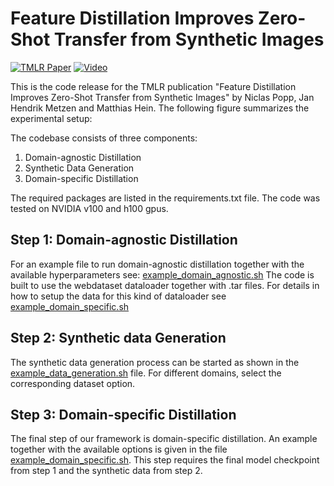 # Feature Distillation Improves Zero-Shot Transfer from Synthetic Images

[![TMLR Paper](https://img.shields.io/badge/TMLR-Paper-blue)](https://openreview.net/forum?id=SP8DLl6jgb)
[![Video](https://img.shields.io/badge/YouTube-Video-red)](https://www.youtube.com/watch?v=KbdacNWGiAM)


This is the code release for the TMLR publication "Feature Distillation Improves Zero-Shot Transfer from Synthetic Images" by Niclas Popp, Jan Hendrik Metzen and Matthias Hein. The following figure summarizes the experimental setup:


The codebase consists of three components: 

1. Domain-agnostic Distillation
2. Synthetic Data Generation
3. Domain-specific Distillation

The required packages are listed in the requirements.txt file. The code was tested on NVIDIA v100 and h100 gpus.

## Step 1: Domain-agnostic Distillation
For an example file to run domain-agnostic distillation together with the available hyperparameters see: [example_domain_agnostic.sh](https://github.com/boschresearch/ZeroShotDistillation/blob/main/example_domain_agnostic.sh)
The code is built to use the webdataset dataloader together with .tar files. For details in how to setup the data for this kind of dataloader see [example_domain_specific.sh](https://github.com/boschresearch/ZeroShotDistillation/blob/main/example_domain_specific.sh)

## Step 2: Synthetic data Generation
The synthetic data generation process can be started as shown in the [example_data_generation.sh](https://github.com/boschresearch/ZeroShotDistillation/blob/main/example_data_generation.sh) file. 
For different domains, select the corresponding dataset option.

## Step 3: Domain-specific Distillation
The final step of our framework is domain-specific distillation.
An example together with the available options is given in the file [example_domain_specific.sh](https://github.com/boschresearch/ZeroShotDistillation/blob/main/example_domain_specific.sh). 
This step requires the final model checkpoint from step 1 and the synthetic data from step 2.
